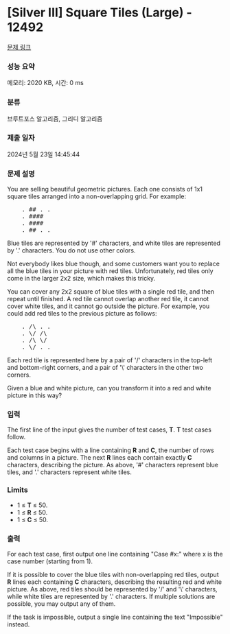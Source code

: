 # [Silver III] Square Tiles (Large) - 12492 

[문제 링크](https://www.acmicpc.net/problem/12492) 

### 성능 요약

메모리: 2020 KB, 시간: 0 ms

### 분류

브루트포스 알고리즘, 그리디 알고리즘

### 제출 일자

2024년 5월 23일 14:45:44

### 문제 설명

<p>You are selling beautiful geometric pictures. Each one consists of 1x1 square tiles arranged into a non-overlapping grid. For example:</p>

<pre>    . ## . .
    . ####
    . ####
    . ## . .
</pre>

<p>Blue tiles are represented by '#' characters, and white tiles are represented by '.' characters. You do not use other colors.</p>

<p> </p>

<p>Not everybody likes blue though, and some customers want you to replace all the blue tiles in your picture with red tiles. Unfortunately, red tiles only come in the larger 2x2 size, which makes this tricky.</p>

<p>You can cover any 2x2 square of blue tiles with a single red tile, and then repeat until finished. A red tile cannot overlap another red tile, it cannot cover white tiles, and it cannot go outside the picture. For example, you could add red tiles to the previous picture as follows:</p>

<pre>    . /\ . .
    . \/ /\
    . /\ \/
    . \/ . .
</pre>

<p>Each red tile is represented here by a pair of '/' characters in the top-left and bottom-right corners, and a pair of '\' characters in the other two corners.</p>

<p>Given a blue and white picture, can you transform it into a red and white picture in this way?</p>

### 입력 

 <p>The first line of the input gives the number of test cases, <strong>T</strong>. <strong>T</strong> test cases follow.</p>

<p>Each test case begins with a line containing <strong>R</strong> and <strong>C</strong>, the number of rows and columns in a picture. The next <strong>R</strong> lines each contain exactly <strong>C</strong> characters, describing the picture. As above, '#' characters represent blue tiles, and '.' characters represent white tiles.</p>

<h3>Limits</h3>

<ul>
	<li>1 ≤ <strong>T</strong> ≤ 50.</li>
	<li>1 ≤ <strong>R</strong> ≤ 50.</li>
	<li>1 ≤ <strong>C</strong> ≤ 50.</li>
</ul>

### 출력 

 <p>For each test case, first output one line containing "Case #x:" where x is the case number (starting from 1).</p>

<p>If it is possible to cover the blue tiles with non-overlapping red tiles, output <strong>R</strong> lines each containing <strong>C</strong> characters, describing the resulting red and white picture. As above, red tiles should be represented by '/' and '\' characters, while white tiles are represented by '.' characters. If multiple solutions are possible, you may output any of them.</p>

<p>If the task is impossible, output a single line containing the text "Impossible" instead.</p>

